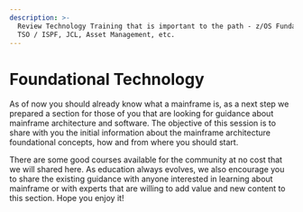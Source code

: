 ```yaml
---
description: >-
  Review Technology Training that is important to the path - z/OS Fundamentals,
  TSO / ISPF, JCL, Asset Management, etc.
---
```


# Foundational Technology

As of now you should already know what a mainframe is, as a next step we prepared a section for those of you that are looking for guidance about mainframe architecture and software. The objective of this session is to share with you the initial information about the mainframe architecture foundational concepts, how and from where you should start.&#x20;

There are some good courses available for the community at no cost that we will shared here. As education always evolves, we also encourage you to share the existing guidance with anyone interested in learning about mainframe or with experts that are willing to add value and new content to this section. Hope you enjoy it!
